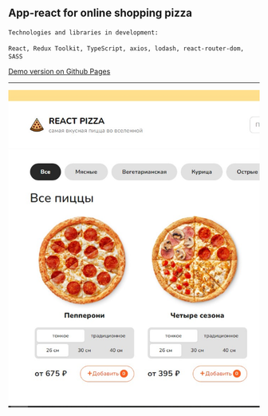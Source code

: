 ## App-react for online shopping pizza

```
Technologies and libraries in development:

React, Redux Toolkit, TypeScript, axios, lodash, react-router-dom, SASS
```


[Demo version on Github Pages](https://nedug.github.io/Pizza-App-React/)

***

![](https://github.com/nedug/cv-alexander-r/blob/main/src/common/img/pizza.jpg?raw=true)
